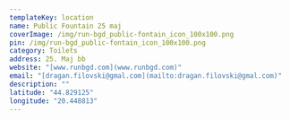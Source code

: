 ```yaml
---
templateKey: location
name: Public Fountain 25 maj
coverImage: /img/run-bgd_public-fontain_icon_100x100.png
pin: /img/run-bgd_public-fontain_icon_100x100.png
category: Toilets
address: 25. Maj bb
website: "[www.runbgd.com](www.runbgd.com)"
email: "[dragan.filovski@gmal.com](mailto:dragan.filovski@gmal.com)"
description: ""
latitude: "44.829125"
longitude: "20.448813"
---
```

